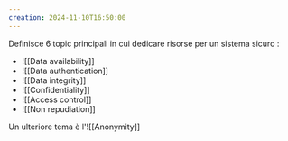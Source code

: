 ```yaml
---
creation: 2024-11-10T16:50:00
---
```

Definisce 6 topic principali in cui dedicare risorse per un sistema sicuro : 
+ ![[Data availability]]
+ ![[Data authentication]]
+ ![[Data integrity]]
+ ![[Confidentiality]]
+ ![[Access control]]
+ ![[Non repudiation]]

Un ulteriore tema è l'![[Anonymity]] 